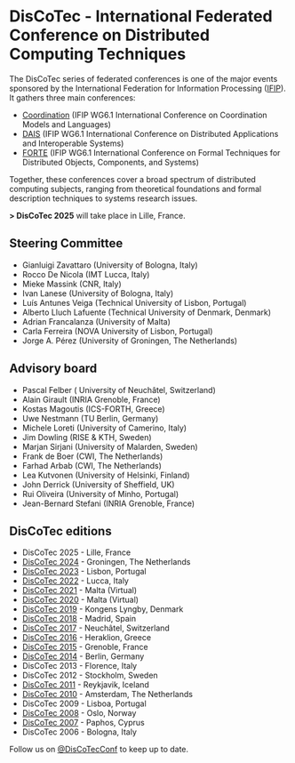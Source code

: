 # DisCoTec - International Federated Conference on Distributed Computing Techniques

The DisCoTec series of federated conferences is one of the major events sponsored by the International Federation for Information Processing ([IFIP](http://www.ifip.org)).
It gathers three main conferences:
* [Coordination](/2024/coordination) (IFIP WG6.1 International Conference on Coordination Models and Languages)
* [DAIS](/2024/dais) (IFIP WG6.1 International Conference on Distributed Applications and Interoperable Systems)
* [FORTE](/2024/forte) (IFIP WG6.1 International Conference on Formal Techniques for Distributed Objects, Components, and Systems)

Together, these conferences cover a broad spectrum of distributed computing subjects, ranging from theoretical foundations and formal description techniques to systems research issues.


**\> DisCoTec 2025** will take place in Lille, France.


## Steering Committee
* Gianluigi Zavattaro (University of Bologna, Italy)
* Rocco De Nicola (IMT Lucca, Italy)
* Mieke Massink (CNR, Italy)
* Ivan Lanese (University of Bologna, Italy)
* Luís Antunes Veiga (Technical University of Lisbon, Portugal)
* Alberto Lluch Lafuente (Technical University of Denmark, Denmark)
* Adrian Francalanza (University of Malta)
* Carla Ferreira (NOVA University of Lisbon, Portugal)
* Jorge A. Pérez (University of Groningen, The Netherlands)

## Advisory board
* Pascal Felber ( University of Neuchâtel, Switzerland)
* Alain Girault (INRIA Grenoble, France)
* Kostas Magoutis (ICS-FORTH, Greece)
* Uwe Nestmann (TU Berlin, Germany)
* Michele Loreti (University of Camerino, Italy)
* Jim Dowling (RISE & KTH, Sweden)
* Marjan Sirjani (University of Malarden, Sweden)
* Frank de Boer (CWI, The Netherlands)
* Farhad Arbab (CWI, The Netherlands)
* Lea Kutvonen (University of Helsinki, Finland)
* John Derrick (University of Sheffield, UK)
* Rui Oliveira (University of Minho, Portugal)
* Jean-Bernard Stefani (INRIA Grenoble, France)


## DisCoTec editions
* DisCoTec 2025 - Lille, France
* [DisCoTec 2024](/2024/) - Groningen, The Netherlands
* [DisCoTec 2023](/2023/) - Lisbon, Portugal
* [DisCoTec 2022](/2022/) - Lucca, Italy
* [DisCoTec 2021](/2021/) - Malta (Virtual)
* [DisCoTec 2020](/2020/) - Malta (Virtual)
* [DisCoTec 2019](/2019/) - Kongens Lyngby, Denmark
* [DisCoTec 2018](http://2018.discotec.org/) - Madrid, Spain
* [DisCoTec 2017](http://2017.discotec.org/) - Neuchâtel, Switzerland
* [DisCoTec 2016](http://2016.discotec.org/) - Heraklion, Greece
* [DisCoTec 2015](http://discotec2015.inria.fr/) - Grenoble, France
* [DisCoTec 2014](https://www.discotec2014.tu-berlin.de/) - Berlin, Germany
* DisCoTec 2013 - Florence, Italy
* DisCoTec 2012 - Stockholm, Sweden
* [DisCoTec 2011](http://discotec.ru.is/) - Reykjavik, Iceland
* [DisCoTec 2010](http://web.archive.org/web/20100806052340/http://discotec.project.cwi.nl/index.php/Main_Page) - Amsterdam, The Netherlands
* DisCoTec 2009 - Lisboa, Portugal
* [DisCoTec 2008](http://discotec08.ifi.uio.no/) - Oslo, Norway
* [DisCoTec 2007](http://www.discotec07.cs.ucy.ac.cy/) - Paphos, Cyprus
* DisCoTec 2006 - Bologna, Italy

Follow us on [@DisCoTecConf](https://twitter.com/DisCoTecConf) to keep up to date.
